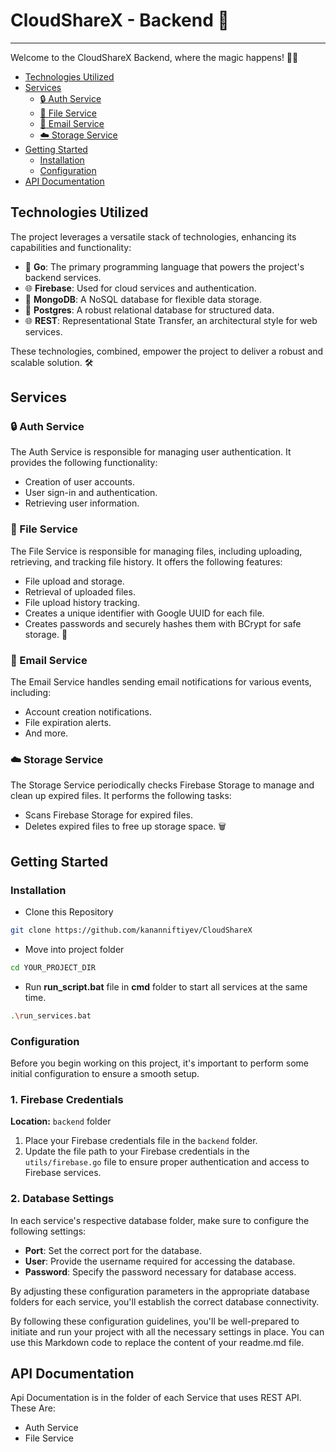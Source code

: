 # CloudShareX - Backend 🚀

---

Welcome to the CloudShareX Backend, where the magic happens! 🧙‍♂️

- [Technologies Utilized](#technologies-utilized)
- [Services](#services)
  - [🔒 Auth Service](#auth-service)
  - [📂 File Service](#file-service)
  - [📧 Email Service](#email-service)
  - [☁️ Storage Service](#storage-service)
- [Getting Started](#getting-started)
  - [Installation](#installation)
  - [Configuration](#configuration)
- [API Documentation](#api-documentation)

## Technologies Utilized

The project leverages a versatile stack of technologies, enhancing its capabilities and functionality:

- 🐍 **Go**: The primary programming language that powers the project's backend services.
- 🌐 **Firebase**: Used for cloud services and authentication.
- 🍃 **MongoDB**: A NoSQL database for flexible data storage.
- 🐘 **Postgres**: A robust relational database for structured data.
- 🌐 **REST**: Representational State Transfer, an architectural style for web services.

These technologies, combined, empower the project to deliver a robust and scalable solution. 🛠

## Services

### 🔒 Auth Service

The Auth Service is responsible for managing user authentication. It provides the following functionality:
- Creation of user accounts.
- User sign-in and authentication.
- Retrieving user information.

### 📂 File Service

The File Service is responsible for managing files, including uploading, retrieving, and tracking file history. It offers the following features:
- File upload and storage.
- Retrieval of uploaded files.
- File upload history tracking.
- Creates a unique identifier with Google UUID for each file.
- Creates passwords and securely hashes them with BCrypt for safe storage. 🔐

### 📧 Email Service

The Email Service handles sending email notifications for various events, including:
- Account creation notifications.
- File expiration alerts.
- And more.

### ☁️ Storage Service

The Storage Service periodically checks Firebase Storage to manage and clean up expired files. It performs the following tasks:
- Scans Firebase Storage for expired files.
- Deletes expired files to free up storage space. 🗑️

## Getting Started

### Installation

- Clone this Repository
```bash
git clone https://github.com/kananniftiyev/CloudShareX
```
- Move into project folder
```bash
cd YOUR_PROJECT_DIR
```

- Run **run_script.bat** file in **cmd** folder to start all services at the same time.
```bash
.\run_services.bat
```

### Configuration

Before you begin working on this project, it's important to perform some initial configuration to ensure a smooth setup.

### 1. Firebase Credentials

**Location:** `backend` folder

1. Place your Firebase credentials file in the `backend` folder.
2. Update the file path to your Firebase credentials in the `utils/firebase.go` file to ensure proper authentication and access to Firebase services.

### 2. Database Settings

In each service's respective database folder, make sure to configure the following settings:

- **Port**: Set the correct port for the database.
- **User**: Provide the username required for accessing the database.
- **Password**: Specify the password necessary for database access.

By adjusting these configuration parameters in the appropriate database folders for each service, you'll establish the correct database connectivity.

By following these configuration guidelines, you'll be well-prepared to initiate and run your project with all the necessary settings in place.
You can use this Markdown code to replace the content of your readme.md file.

## API Documentation

Api Documentation is in the folder of each Service that uses REST API. These Are:

- Auth Service
- File Service
